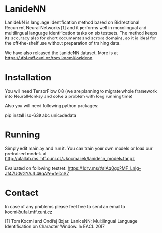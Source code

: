 # LanideNN

LanideNN is language identification method based on Bidirectional Recurrent Neural Networks [1] and it performs well in monolingual and multilingual language identification tasks on six testsets. The method keeps its accuracy also for short documents and across domains, so it is ideal for the off-the-shelf use without preparation of training data.

We have also released the LanideNN dataset. More is at https://ufal.mff.cuni.cz/tom-kocmi/lanidenn


# Installation

You will need TensorFlow 0.8 (we are planning to migrate whole framework into
 NeuralMonkey and solve a problem with long running time)

Also you will need following python packages:

  pip install iso-639 abc unicodedata


# Running

Simply edit main.py and run it. You can train your own models or load
our pretrained models at
http://ufallab.ms.mff.cuni.cz/~kocmanek/lanidenn_models.tar.gz

Evaluated on following testset:
https://1drv.ms/t/s!Aq0goPMF_Lnlg-Jf47U0VGYAJL46qA?e=feDcS7


# Contact

In case of any problems please feel free to send an email to
kocmi@ufal.mff.cuni.cz


[1] Tom Kocmi and Ondřej Bojar. LanideNN: Multilingual Language Identification on Character Window. In EACL 2017
